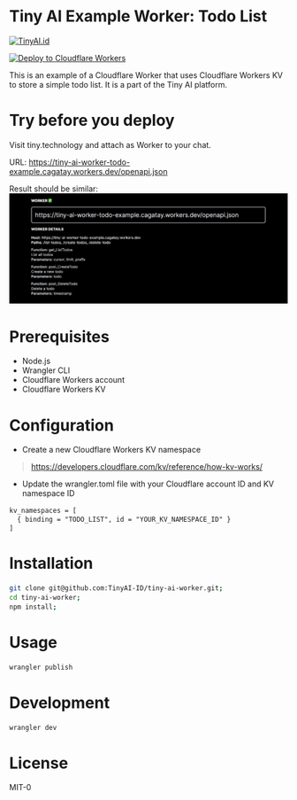 # Tiny AI Example Worker: Todo List

[![TinyAI.id](https://img.shields.io/badge/Powered%20by-tiny.technology-blue)](https://tiny.technology)

<!-- One click deploy to cloudflare -->
[![Deploy to Cloudflare Workers](https://deploy.workers.cloudflare.com/button)](https://deploy.workers.cloudflare.com/?url=https://github.com/tinyai-id/tiny-ai-worker-todo-example)

This is an example of a Cloudflare Worker that uses Cloudflare Workers KV to store a simple todo list. It is a part of the Tiny AI platform.

# Try before you deploy

Visit tiny.technology and attach as Worker to your chat.

URL: https://tiny-ai-worker-todo-example.cagatay.workers.dev/openapi.json

Result should be similar:
![Tiny AI Worker Todo Example](./assets/tiny-ai-worker-todo-example.png)


# Prerequisites

- Node.js
- Wrangler CLI
- Cloudflare Workers account
- Cloudflare Workers KV


# Configuration
- Create a new Cloudflare Workers KV namespace
> https://developers.cloudflare.com/kv/reference/how-kv-works/
- Update the wrangler.toml file with your Cloudflare account ID and KV namespace ID

```
kv_namespaces = [
  { binding = "TODO_LIST", id = "YOUR_KV_NAMESPACE_ID" }
]
```

# Installation

```bash
git clone git@github.com:TinyAI-ID/tiny-ai-worker.git;
cd tiny-ai-worker;
npm install;
```

# Usage

```bash
wrangler publish
```

# Development

```bash
wrangler dev
```

# License
MIT-0
